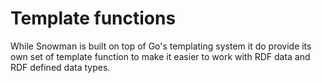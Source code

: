 # Template functions

While Snowman is built on top of Go's templating system it do provide its own set of template function to make it easier to work with RDF data and RDF defined data types.

